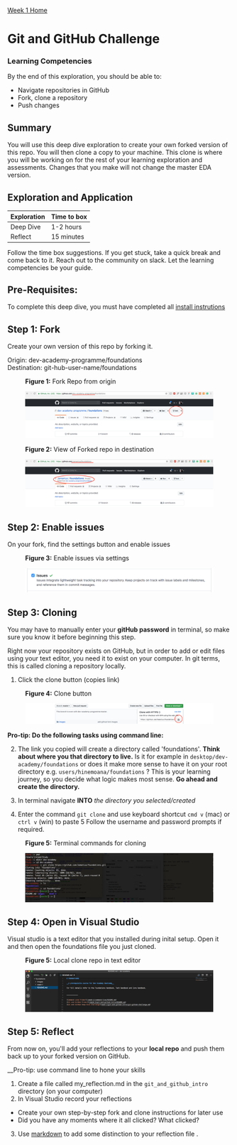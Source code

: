 [Week 1 Home](../)

# Git and GitHub Challenge

### Learning Competencies
By the end of this exploration, you should be able to:

- Navigate repositories in GitHub
- Fork, clone a repository
- Push changes


## Summary
You will use this deep dive exploration to create your own forked version of this repo. You will then clone a copy to your machine. This clone is where you will be working on for the rest of your learning exploration and assessments. Changes that you make will not change the master EDA version.


## Exploration and Application

Exploration | Time to box |
------------|----------|
Deep Dive | 1-2 hours
Reflect | 15 minutes |

Follow the time box suggestions. If you get stuck, take a quick break and come back to it. Reach out to the community on slack. Let the learning competencies be your guide.

## Pre-Requisites:
To complete this deep dive, you must have completed all [install instrutions](https://github.com/dev-academy-programme/orientation/tree/master/installation)


## Step 1: Fork
Create your own version of this repo by forking it. 

Origin: dev-academy-programme/foundations   
Destination: git-hub-user-name/foundations   

<figure>
  <figcaption>
    <p><strong>Figure 1:</strong> Fork Repo from origin</p>
  </figcaption>
  <img src="../../images/github_1_original.png" alt="Fork GitHub Repo"><br>

</figure>


<figure>
  <figcaption>
    <p><strong>Figure 2:</strong> View of Forked repo in destination </p>
  </figcaption>
  <img src="../../images/github_3_forked.png" alt="View Forked GithHub Repo"><br>
</figure>

## Step 2: Enable issues
On your fork, find the settings button and enable issues 

<figure>
  <figcaption>
    <p><strong>Figure 3:</strong> Enable issues via settings </p>
  </figcaption>
  <img src="../../images/github_4_enable_issues.png" alt="ticked issues box"><br>
</figure>


## Step 3: Cloning 
You may have to manually enter your __gitHub password__ in terminal, so make sure you know it before beginning this step.  

Right now your repository exists on GitHub, but in order to add or edit files using your text editor, you need it to exist on your computer. In git terms, this is called cloning a repository locally.

1. Click the clone button (copies link)

<figure>
  <figcaption>
    <p><strong>Figure 4:</strong> Clone button </p>
  </figcaption>
  <img src="../../images/github_4_clone_button.png" alt="gitHub clone button"><br>
</figure>

**Pro-tip: Do the following tasks using command line:** 

2. The link you copied will create a directory called 'foundations'. __Think about where you that directory to live.__  Is it for example in `desktop/dev-academy/foundations` or does it make more sense to have it on your root directory e.g. `users/hinemoana/foundations` ? This is your learning journey, so you decide what logic makes most sense. __Go ahead and create the directory.__  

3. In terminal navigate __INTO__ _the directory you selected/created_
4. Enter the command `git clone` and use keyboard shortcut `cmd v` (mac) or `ctrl v` (win) to paste 
5 Follow the username and password prompts if required. 

<figure>
  <figcaption>
    <p><strong>Figure 5:</strong> Terminal commands for cloning </p>
  </figcaption>
  <img src="../../images/github_5_git_clone_terminal.png" alt="gitHub terminal clone commands"><br>
</figure>

## Step 4: Open in Visual Studio
Visual studio is a text editor that you installed during inital setup. Open it and then open the foundations file you just cloned. 

<figure>
  <figcaption>
    <p><strong>Figure 5:</strong> Local clone repo in text editor </p>
  </figcaption>
  <img src="../../images/github_6_clone_open_visual_studio.png" alt="local repo in terminal"><br>
</figure>


## Step 5: Reflect 
From now on, you'll add your reflections to your __local repo__ and push them back up to your forked version on GitHub. 

__Pro-tip: use command line to hone your skills

1. Create a file called my_reflection.md in the `git_and_github_intro` directory (on your computer)
2. In Visual Studio record your reflections 

- Create your own step-by-step fork and clone instructions for later use
- Did you have any moments where it all clicked? What clicked?

3. Use [markdown](https://github.com/adam-p/markdown-here/wiki/Markdown-Cheatsheet) to add some distinction to your reflection file .


